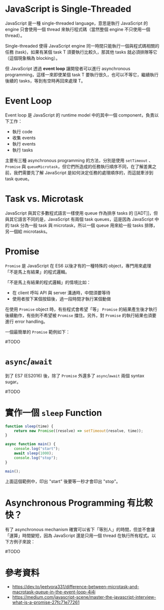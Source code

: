 # JavaScript is Single-Threaded

JavaScript 是一種 single-threaded language，意思是執行 JavaScript 的 engine 只會使用一個 thread 來執行程式碼（當然整個 engine 不只使用一個 thread）。

Single-threaded 使得 JavaScript engine 同一時間只能執行一個與程式碼相關的任務 (task)，如果有某個 task T 須要執行比較久，那其他 tasks 就必須排隊等它（這個現象稱為 blocking）。

但 JavaScript 透過 **event loop** 讓開發者可以進行 asynchronous programming，這樣一來即使某個 task T 要執行很久，也可以不等它，繼續執行後續的 tasks，等到有空時再回來處理 T。

# Event Loop

Event loop 是 JavaScript 的 runtime model 中的其中一個 component，負責以下工作：

- 執行 code
- 收集 events
- 執行 events
- 執行 tasks

主要有三種 asynchronous programming 的方法，分別是使用 `setTimeout` 、`Promise` 與 `queueMicrotask`，但它們所造成的任務執行順序不同，在了解差異之前，我們需要先了解 JavaScript 是如何決定任務的處理順序的，而這就牽涉到 task queue。

# Task vs. Microtask

JavaScript 與其它多數程式語言一樣使用 queue 作為排序 tasks 的 [[ADT]]，但與其它語言不同的是，JavaScript 有兩個 task queues，這是因為 JavaScript 中的 task 分為一般 task 與 microtask，所以一個 queue 用來給一般 tasks 排隊，另一個給 microtasks。



# Promise

`Promise` 是 JavaScript 在 ES6 以後才有的一種特殊的 object，專門用來處理「不是馬上有結果」的程式邏輯。

「不是馬上有結果的程式邏輯」的情境比如：

- 在 client 呼叫 API 與 server 溝通時，中間須要等待
- 使用者按下某個按鈕後，過一段時間才執行某個動做

在使用 `Promise` object 時，有些程式會希望「等」 `Promise` 的結果產生後才執行後續動作，有些則不希望被 `Promise` 擋住。另外，對 `Promise` 的執行結果也須要進行 error handling。

一個最簡單的 `Promise` 範例如下：

#TODO 

# `async`/`await`

到了 ES7 (ES2016) 後，除了 `Promise` 外還多了 `async`/`await` 兩個 syntax sugar。

#TODO 

# 實作一個 `sleep` Function

```JavaScript
function sleep(time) {
    return new Promise((resolve) => setTimeout(resolve, time));
}

async function main() {
    console.log("start");
    await sleep(1000);
    console.log("stop");
}

main();
```

上面這個範例中，印出 "start" 後要等一秒才會印出 "stop"。

# Asynchronous Programming 有比較快？

有了 asynchronous mechanism 確實可以省下「等別人」的時間，但並不會讓「運算」時間變短，因為 JavaScript 還是只用一個 thread 在執行所有程式。以下方例子來說：

#TODO 

# 參考資料

- <https://dev.to/jeetvora331/difference-between-microtask-and-macrotask-queue-in-the-event-loop-4i4i>
- <https://medium.com/javascript-scene/master-the-javascript-interview-what-is-a-promise-27fc71e77261>
